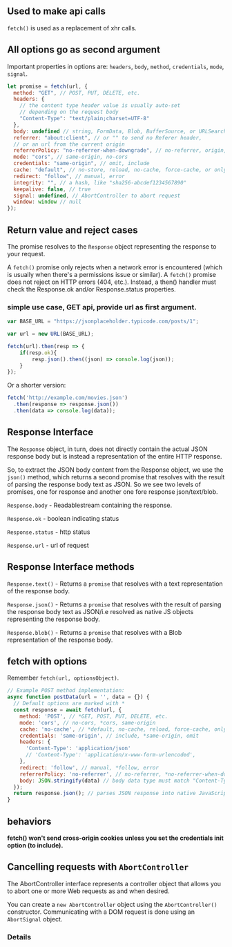 

## Used to make api calls

`fetch()` is used as a replacement of xhr calls.

## All options go as second argument

Important properties in options are: `headers`, `body`, `method`, `credentials`, `mode`, `signal`.

```js
let promise = fetch(url, {
  method: "GET", // POST, PUT, DELETE, etc.
  headers: {
    // the content type header value is usually auto-set
    // depending on the request body
    "Content-Type": "text/plain;charset=UTF-8"
  },
  body: undefined // string, FormData, Blob, BufferSource, or URLSearchParams
  referrer: "about:client", // or "" to send no Referer header,
  // or an url from the current origin
  referrerPolicy: "no-referrer-when-downgrade", // no-referrer, origin, same-origin...
  mode: "cors", // same-origin, no-cors
  credentials: "same-origin", // omit, include
  cache: "default", // no-store, reload, no-cache, force-cache, or only-if-cached
  redirect: "follow", // manual, error
  integrity: "", // a hash, like "sha256-abcdef1234567890"
  keepalive: false, // true
  signal: undefined, // AbortController to abort request
  window: window // null
});

```

## Return value and reject cases

The promise resolves to the `Response` object representing the response to your request.

A `fetch()` promise only rejects when a network error is encountered (which is usually when there's a permissions issue or similar). A `fetch()` promise does not reject on HTTP errors (404, etc.). Instead, a then() handler must check the Response.ok and/or Response.status properties.

### simple use case, GET api, provide url as first argument.

```js
var BASE_URL = "https://jsonplaceholder.typicode.com/posts/1";

var url = new URL(BASE_URL);

fetch(url).then(resp => {
    if(resp.ok){
        resp.json().then((json) => console.log(json));
    }
});
```

Or a shorter version:
```js
fetch('http://example.com/movies.json')
  .then(response => response.json())
  .then(data => console.log(data));
```

## Response Interface

The `Response` object, in turn, does not directly contain the actual JSON response body but is instead a representation of the entire HTTP response. 

So, to extract the JSON body content from the Response object, we use the `json()` method, which returns a second promise that resolves with the result of parsing the response body text as JSON. So we see two levels of promises, one for response and another one fore response json/text/blob.

`Response.body` - Readablestream containing the response.

`Response.ok` - boolean indicating status

`Response.status` - http status

`Response.url`  - url of request

## Response Interface methods

`Response.text()` - Returns a `promise` that resolves with a text representation of the response body.

`Response.json()` - Returns a `promise` that resolves with the result of parsing the response body text as JSON/i.e resolved as native JS objects representing the response body.

`Response.blob()` - Returns a `promise` that resolves with a Blob representation of the response body.

## fetch with options

Remember `fetch(url, optionsObject)`.

```js
// Example POST method implementation:
async function postData(url = '', data = {}) {
  // Default options are marked with *
  const response = await fetch(url, {
    method: 'POST', // *GET, POST, PUT, DELETE, etc.
    mode: 'cors', // no-cors, *cors, same-origin
    cache: 'no-cache', // *default, no-cache, reload, force-cache, only-if-cached
    credentials: 'same-origin', // include, *same-origin, omit
    headers: {
      'Content-Type': 'application/json'
      // 'Content-Type': 'application/x-www-form-urlencoded',
    },
    redirect: 'follow', // manual, *follow, error
    referrerPolicy: 'no-referrer', // no-referrer, *no-referrer-when-downgrade, origin, origin-when-cross-origin, same-origin, strict-origin, strict-origin-when-cross-origin, unsafe-url
    body: JSON.stringify(data) // body data type must match "Content-Type" header
  });
  return response.json(); // parses JSON response into native JavaScript objects
}
```

## behaviors

**fetch() won't send cross-origin cookies unless you set the credentials init option (to include).**

## Cancelling requests with `AbortController`

The AbortController interface represents a controller object that allows you to abort one or more Web requests as and when desired.

You can create a `new AbortController` object using the `AbortController()` constructor. Communicating with a DOM request is done using an `AbortSignal` object.

### Details